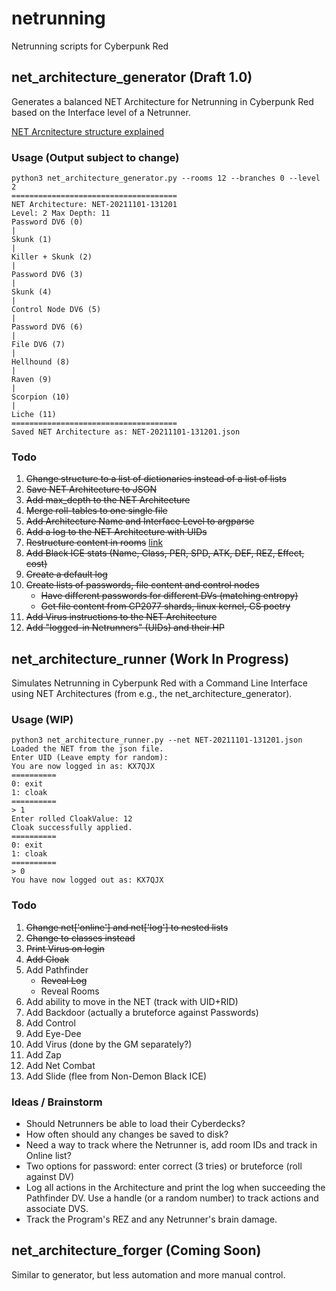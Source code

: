 # netrunning
Netrunning scripts for Cyberpunk Red

## net\_architecture\_generator (Draft 1.0)
Generates a balanced NET Architecture for Netrunning in Cyberpunk Red based on the Interface level of a Netrunner.

[NET Arcnitecture structure explained](documentation.md)

### Usage (Output subject to change)
```
python3 net_architecture_generator.py --rooms 12 --branches 0 --level 2
=====================================
NET Architecture: NET-20211101-131201
Level: 2 Max Depth: 11
Password DV6 (0) 
|
Skunk (1) 
|
Killer + Skunk (2) 
|
Password DV6 (3) 
|
Skunk (4) 
|
Control Node DV6 (5) 
|
Password DV6 (6) 
|
File DV6 (7) 
|
Hellhound (8) 
|
Raven (9) 
|
Scorpion (10) 
|
Liche (11) 
=====================================
Saved NET Architecture as: NET-20211101-131201.json
```

### Todo
1. ~~Change structure to a list of dictionaries instead of a list of lists~~
2. ~~Save NET Architecture to JSON~~
3. ~~Add max\_depth to the NET Architecture~~
4. ~~Merge roll-tables to one single file~~
5. ~~Add Architecture Name and Interface Level to argparse~~
6. ~~Add a log to the NET Architecture with UIDs~~
7. ~~Restructure content in rooms~~ [link](documentation.md)
8. ~~Add Black ICE stats (Name, Class, PER, SPD, ATK, DEF, REZ, Effect, cost)~~
9. ~~Create a default log~~
10. ~~Create lists of passwords, file content and control nodes~~
    - ~~Have different passwords for different DVs (matching entropy)~~
    - ~~Get file content from CP2077 shards, linux kernel, CS poetry~~
11. ~~Add Virus instructions to the NET Architecture~~
12. ~~Add "logged-in Netrunners" (UIDs) and their HP~~

## net\_architecture\_runner (Work In Progress)
Simulates Netrunning in Cyberpunk Red with a Command Line Interface using NET Architectures (from e.g., the net\_architecture\_generator).

### Usage (WIP)
```
python3 net_architecture_runner.py --net NET-20211101-131201.json
Loaded the NET from the json file.
Enter UID (Leave empty for random): 
You are now logged in as: KX7QJX
==========
0: exit
1: cloak
==========
> 1
Enter rolled CloakValue: 12
Cloak successfully applied.
==========
0: exit
1: cloak
==========
> 0
You have now logged out as: KX7QJX
```

### Todo
1. ~~Change net['online'] and net['log'] to nested lists~~
2. ~~Change to classes instead~~
3. ~~Print Virus on login~~
4. ~~Add Cloak~~
5. Add Pathfinder
    - ~~Reveal Log~~
    - Reveal Rooms
6. Add ability to move in the NET (track with UID+RID)
7. Add Backdoor (actually a bruteforce against Passwords)
8. Add Control
9. Add Eye-Dee
10. Add Virus (done by the GM separately?)
11. Add Zap
12. Add Net Combat
13. Add Slide (flee from Non-Demon Black ICE)

### Ideas / Brainstorm
- Should Netrunners be able to load their Cyberdecks?
- How often should any changes be saved to disk?
- Need a way to track where the Netrunner is, add room IDs and track in Online list?
- Two options for password: enter correct (3 tries) or bruteforce (roll against DV)
- Log all actions in the Architecture and print the log when succeeding the Pathfinder DV. Use a handle (or a random number) to track actions and associate DVS.
- Track the Program's REZ and any Netrunner's brain damage.

## net\_architecture\_forger (Coming Soon)
Similar to generator, but less automation and more manual control.
